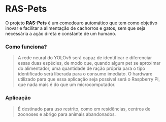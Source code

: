 # RAS-Pets

O projeto **RAS-Pets** é um comedouro automático que tem como objetivo inovar e facilitar a alimentação de cachorros e gatos, sem que seja necessária a ação direta  e constante de um humano.

### Como funciona?

> A rede neural do YOLOv5 será capaz de identificar e diferenciar essas duas espécies, de modo que, quando algum pet se aproximar do alimentador, uma quantidade de ração própria para o tipo identificado será liberada para o consumo imediato. O hardware utilizado para que essa aplicação seja possível será o Raspberry Pi, que nada mais é do que um microcomputador.

### Aplicação

> É destinado para uso restrito, como em residências, centros de zoonoses e abrigo para animais abandonados.
